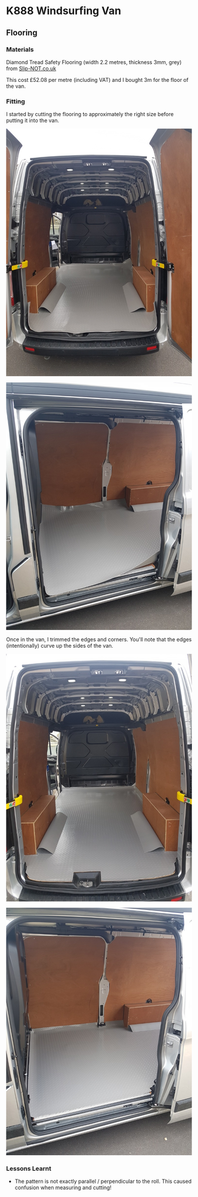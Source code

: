 # K888 Windsurfing Van

## Flooring

### Materials

Diamond Tread Safety Flooring (width 2.2 metres, thickness 3mm, grey) from [Slip-NOT.co.uk](https://www.slip-not.co.uk/products/diamond-tread-safety-flooring-linear-metre?variant=40340554547393)

This cost £52.08 per metre (including VAT) and I bought 3m for the floor of the van.



### Fitting

I started by cutting the flooring to approximately the right size before putting it into the van.

![20210702_143917](img/20210702_143917.jpg)

![20210702_143930](img/20210702_143930.jpg)



Once in the van, I trimmed the edges and corners. You'll note that the edges (intentionally) curve up the sides of the van.

![20210702_152148](img/20210702_152148.jpg)

![20210702_152135](img/20210702_152135.jpg)



### Lessons Learnt

- The pattern is not exactly parallel / perpendicular to the roll. This caused confusion when measuring and cutting!

